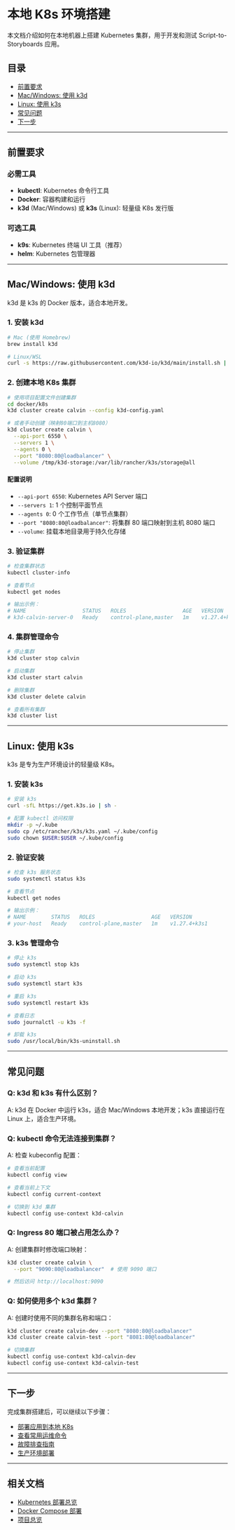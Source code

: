 # 本地 K8s 环境搭建

本文档介绍如何在本地机器上搭建 Kubernetes 集群，用于开发和测试 Script-to-Storyboards 应用。

## 目录

- [前置要求](#前置要求)
- [Mac/Windows: 使用 k3d](#macwindows-使用-k3d)
- [Linux: 使用 k3s](#linux-使用-k3s)
- [常见问题](#常见问题)
- [下一步](#下一步)

---

## 前置要求

### 必需工具

- **kubectl**: Kubernetes 命令行工具
- **Docker**: 容器构建和运行
- **k3d** (Mac/Windows) 或 **k3s** (Linux): 轻量级 K8s 发行版

### 可选工具

- **k9s**: Kubernetes 终端 UI 工具（推荐）
- **helm**: Kubernetes 包管理器

---

## Mac/Windows: 使用 k3d

k3d 是 k3s 的 Docker 版本，适合本地开发。

### 1. 安装 k3d

```bash
# Mac (使用 Homebrew)
brew install k3d

# Linux/WSL
curl -s https://raw.githubusercontent.com/k3d-io/k3d/main/install.sh | bash
```

### 2. 创建本地 K8s 集群

```bash
# 使用项目配置文件创建集群
cd docker/k8s
k3d cluster create calvin --config k3d-config.yaml

# 或者手动创建（映射80端口到主机8080）
k3d cluster create calvin \
  --api-port 6550 \
  --servers 1 \
  --agents 0 \
  --port "8080:80@loadbalancer" \
  --volume /tmp/k3d-storage:/var/lib/rancher/k3s/storage@all
```

#### 配置说明

- `--api-port 6550`: Kubernetes API Server 端口
- `--servers 1`: 1 个控制平面节点
- `--agents 0`: 0 个工作节点（单节点集群）
- `--port "8080:80@loadbalancer"`: 将集群 80 端口映射到主机 8080 端口
- `--volume`: 挂载本地目录用于持久化存储

### 3. 验证集群

```bash
# 检查集群状态
kubectl cluster-info

# 查看节点
kubectl get nodes

# 输出示例：
# NAME                  STATUS   ROLES                  AGE   VERSION
# k3d-calvin-server-0   Ready    control-plane,master   1m    v1.27.4+k3s1
```

### 4. 集群管理命令

```bash
# 停止集群
k3d cluster stop calvin

# 启动集群
k3d cluster start calvin

# 删除集群
k3d cluster delete calvin

# 查看所有集群
k3d cluster list
```

---

## Linux: 使用 k3s

k3s 是专为生产环境设计的轻量级 K8s。

### 1. 安装 k3s

```bash
# 安装 k3s
curl -sfL https://get.k3s.io | sh -

# 配置 kubectl 访问权限
mkdir -p ~/.kube
sudo cp /etc/rancher/k3s/k3s.yaml ~/.kube/config
sudo chown $USER:$USER ~/.kube/config
```

### 2. 验证安装

```bash
# 检查 k3s 服务状态
sudo systemctl status k3s

# 查看节点
kubectl get nodes

# 输出示例：
# NAME        STATUS   ROLES                  AGE   VERSION
# your-host   Ready    control-plane,master   1m    v1.27.4+k3s1
```

### 3. k3s 管理命令

```bash
# 停止 k3s
sudo systemctl stop k3s

# 启动 k3s
sudo systemctl start k3s

# 重启 k3s
sudo systemctl restart k3s

# 查看日志
sudo journalctl -u k3s -f

# 卸载 k3s
sudo /usr/local/bin/k3s-uninstall.sh
```

---

## 常见问题

### Q: k3d 和 k3s 有什么区别？

A: k3d 在 Docker 中运行 k3s，适合 Mac/Windows 本地开发；k3s 直接运行在 Linux 上，适合生产环境。

### Q: kubectl 命令无法连接到集群？

A: 检查 kubeconfig 配置：

```bash
# 查看当前配置
kubectl config view

# 查看当前上下文
kubectl config current-context

# 切换到 k3d 集群
kubectl config use-context k3d-calvin
```

### Q: Ingress 80 端口被占用怎么办？

A: 创建集群时修改端口映射：

```bash
k3d cluster create calvin \
  --port "9090:80@loadbalancer"  # 使用 9090 端口

# 然后访问 http://localhost:9090
```

### Q: 如何使用多个 k3d 集群？

A: 创建时使用不同的集群名称和端口：

```bash
k3d cluster create calvin-dev --port "8080:80@loadbalancer"
k3d cluster create calvin-test --port "8081:80@loadbalancer"

# 切换集群
kubectl config use-context k3d-calvin-dev
kubectl config use-context k3d-calvin-test
```

---

## 下一步

完成集群搭建后，可以继续以下步骤：

- [部署应用到本地 K8s](local-deployment.md)
- [查看常用运维命令](operations.md)
- [故障排查指南](troubleshooting.md)
- [生产环境部署](remote-deployment.md)

---

## 相关文档

- [Kubernetes 部署总览](deployment.md)
- [Docker Compose 部署](../docker/README.md)
- [项目总览](../../README.md)
